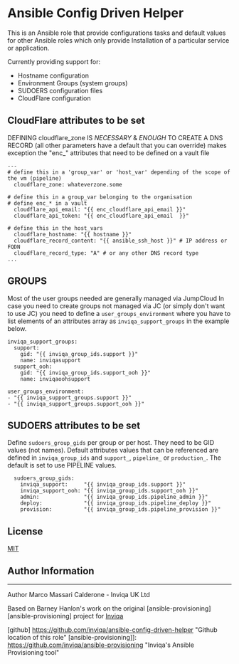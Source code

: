# Ansible Config Driven Helper
This is an Ansible role that provide configurations tasks and default values for
other Ansible roles which only provide Installation of a particular service or application.

Currently providing support for:
- Hostname configuration
- Environment Groups (system groups)
- SUDOERS configuration files
- CloudFlare configuration

## CloudFlare attributes to be set

DEFINING cloudflare_zone IS _NECESSARY_ & _ENOUGH_ TO CREATE A DNS RECORD
(all other parameters have a default that you can override)
makes exception the "enc_" attributes that need to be defined on a vault file
```
---
# define this in a 'group_var' or 'host_var' depending of the scope of the vm (pipeline)
  cloudflare_zone: whateverzone.some

# define this in a group_var belonging to the organisation
# define enc_* in a vault
  cloudflare_api_email: "{{ enc_cloudflare_api_email }}"
  cloudflare_api_token: "{{ enc_cloudflare_api_email  }}"

# define this in the host_vars
  cloudflare_hostname: "{{ hostname }}"
  cloudflare_record_content: "{{ ansible_ssh_host }}" # IP address or FQDN
  cloudflare_record_type: "A" # or any other DNS record type
...
```
## GROUPS
Most of the user groups needed are generally managed via JumpCloud
In case you need to create groups not managed via JC (or simply don't want to use JC)
you need to define a `user_groups_environment` where you have to list elements of
an attributes array as `inviqa_support_groups` in the example below.
```
inviqa_support_groups:
  support:
    gid: "{{ inviqa_group_ids.support }}"
    name: inviqasupport
  support_ooh:
    gid: "{{ inviqa_group_ids.support_ooh }}"
    name: inviqaoohsupport

user_groups_environment:
- "{{ inviqa_support_groups.support }}"
- "{{ inviqa_support_groups.support_ooh }}"

```
## SUDOERS attributes to be set
Define `sudoers_group_gids` per group or per host. They need to be GID values (not names).
Default attributes values that can be referenced are defined in `inviqa_group_ids` and `support_`, `pipeline_` or `production_`.
The default is set to use PIPELINE values.
```
  sudoers_group_gids:
    inviqa_support:     "{{ inviqa_group_ids.support }}"
    inviqa_support_ooh: "{{ inviqa_group_ids.support_ooh }}"
    admin:              "{{ inviqa_group_ids.pipeline_admin }}"
    deploy:             "{{ inviqa_group_ids.pipeline_deploy }}"
    provision:          "{{ inviqa_group_ids.pipeline_provision }}"
```

## License
[MIT][license]

## Author Information
------------------
Author Marco Massari Calderone - Inviqa UK Ltd

Based on Barney Hanlon's work on the original [ansible-provisioning][ansible-provisioning] project for [Inviqa][inviqa]

[github] https://github.com/inviqa/ansible-config-driven-helper "Github location of this role"
[ansible-provisioning]]: https://github.com/inviqa/ansible-provisioning "Inviqa's Ansible Provisioning tool"

[inviqa]: https://www.inviqa.com "Inviqa UK Ltd"

[license]: https://raw.githubusercontent.com/inviqa/ansible-jumpcloud/master/LICENSE

